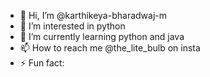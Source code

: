 - 👋 Hi, I’m @karthikeya-bharadwaj-m
- 👀 I’m interested in python
- 🌱 I’m currently learning python and java
- 📫 How to reach me @the_lite_bulb on insta
- ⚡ Fun fact:

<!---
karthikeya-bharadwaj-m/karthikeya-bharadwaj-m is a ✨ special ✨ repository because its `README.md` (this file) appears on your GitHub profile.
You can click the Preview link to take a look at your changes.
--->
